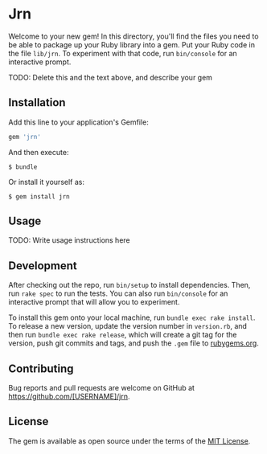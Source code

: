 # Jrn

Welcome to your new gem! In this directory, you'll find the files you need to be able to package up your Ruby library into a gem. Put your Ruby code in the file `lib/jrn`. To experiment with that code, run `bin/console` for an interactive prompt.

TODO: Delete this and the text above, and describe your gem

## Installation

Add this line to your application's Gemfile:

```ruby
gem 'jrn'
```

And then execute:

    $ bundle

Or install it yourself as:

    $ gem install jrn

## Usage

TODO: Write usage instructions here

## Development

After checking out the repo, run `bin/setup` to install dependencies. Then, run `rake spec` to run the tests. You can also run `bin/console` for an interactive prompt that will allow you to experiment.

To install this gem onto your local machine, run `bundle exec rake install`. To release a new version, update the version number in `version.rb`, and then run `bundle exec rake release`, which will create a git tag for the version, push git commits and tags, and push the `.gem` file to [rubygems.org](https://rubygems.org).

## Contributing

Bug reports and pull requests are welcome on GitHub at https://github.com/[USERNAME]/jrn.

## License

The gem is available as open source under the terms of the [MIT License](https://opensource.org/licenses/MIT).
